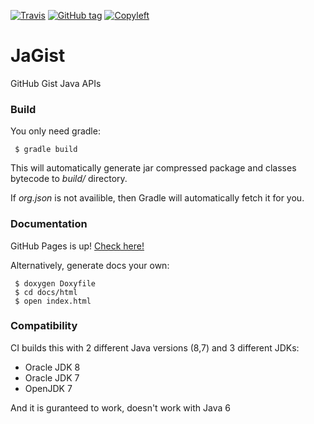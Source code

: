 [![Travis](https://img.shields.io/travis/StefanoBelli/JaGist.svg)]() [![GitHub tag](https://img.shields.io/github/tag/StefanoBelli/JaGist.svg)]() [![Copyleft](https://img.shields.io/badge/copyleft-withlove-red.svg)]()

# JaGist
GitHub Gist Java APIs

### Build
You only need gradle:

~~~
 $ gradle build
~~~

This will automatically generate jar compressed package and classes bytecode to *build/* directory.

If *org.json* is not availible, then Gradle will automatically fetch it for you.

### Documentation

GitHub Pages is up!
[Check here!](https://stefanobelli.github.io/JaGist/html)

Alternatively, generate docs your own:

~~~
 $ doxygen Doxyfile
 $ cd docs/html
 $ open index.html
~~~

### Compatibility

CI builds this with 2 different Java versions (8,7) and 3 different JDKs:
 
 * Oracle JDK 8
 * Oracle JDK 7
 * OpenJDK 7

And it is guranteed to work, doesn't work with Java 6
